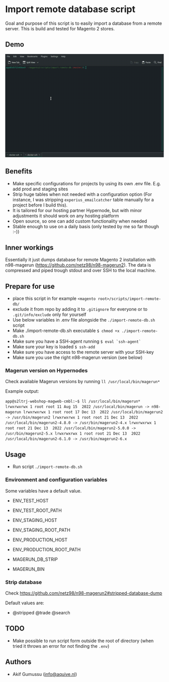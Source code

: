 # Import remote database script

Goal and purpose of this script is to easily import a database from a remote server. This is build and tested for Magento 2 stores.

## Demo

![demo-usage.gif](demo-usage.gif)

## Benefits

- Make specific configurations for projects by using its own .env file. E.g. add prod and staging sites
- Strip huge tables when not needed with a configuration option (For instance, I was stripping `experius_emailcatcher` table manually for a project before I build this).
- It is tailored for our hosting partner Hypernode, but with minor adjustments it should work on any hosting platform
- Open source, so one can add custom functionality when needed
- Stable enough to use on a daily basis (only tested by me so far though :-))

## Inner workings

Essentially it just dumps database for remote Magento 2 installation with n98-magerun (https://github.com/netz98/n98-magerun2). The data is compressed and piped trough stdout and over SSH to the local machine.

## Prepare for use 

- place this script in for example `<magento root>/scripts/import-remote-db/`
- exclude it from repo by adding it to `.gitignore` for everyone or to `.git/info/exclude` only for yourself
- Use below variables in .env file alongside the `./import-remote-db.sh` script
- Make ./import-remote-db.sh executable `$ chmod +x ./import-remote-db.sh`
- Make sure you have a SSH-agent running ```$ eval `ssh-agent` ```
- Make sure your key is loaded `$ ssh-add`
- Make sure you have access to the remote server with your SSH-key
- Make sure you use the right n98-magerun version (see below)

### Magerun version on Hypernodes

Check available Magerun versions by running `ll /usr/local/bin/magerun*` 

Example output:

``
app@s2ltrj-webshop-magweb-cmbl:~$ ll /usr/local/bin/magerun*
lrwxrwxrwx 1 root root 11 Aug 15  2022 /usr/local/bin/magerun -> n98-magerun
lrwxrwxrwx 1 root root 17 Dec 13  2022 /usr/local/bin/magerun2 -> /usr/bin/magerun2
lrwxrwxrwx 1 root root 21 Dec 13  2022 /usr/local/bin/magerun2-4.8.0 -> /usr/bin/magerun2-4.x
lrwxrwxrwx 1 root root 21 Dec 13  2022 /usr/local/bin/magerun2-5.0.0 -> /usr/bin/magerun2-5.x
lrwxrwxrwx 1 root root 21 Dec 13  2022 /usr/local/bin/magerun2-6.1.0 -> /usr/bin/magerun2-6.x
``

## Usage

- Run script `./import-remote-db.sh`

### Environment and configuration variables

Some variables have a default value.  

- ENV_TEST_HOST
- ENV_TEST_ROOT_PATH

- ENV_STAGING_HOST
- ENV_STAGING_ROOT_PATH

- ENV_PRODUCTION_HOST
- ENV_PRODUCTION_ROOT_PATH

- MAGERUN_DB_STRIP
- MAGERUN_BIN

### Strip database

Check https://github.com/netz98/n98-magerun2#stripped-database-dump

Default values are:

- @stripped @trade @search

## TODO

 - Make possible to run script form outside the root of directory (when tried it throws an error for not finding the `.env`)

## Authors

- Akif Gumussu (info@aquive.nl)

